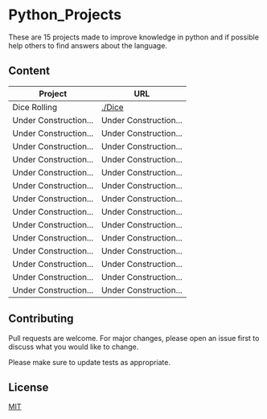 # Python_Projects

These are 15 projects made to improve knowledge in python and if possible help others to find answers about the language.

## Content

| Project  | URL |
| ------------- | ------------- |
| Dice Rolling  | [./Dice](./Dice)  |
| Under Construction...  | Under Construction...  |
| Under Construction...  | Under Construction...  |
| Under Construction...  | Under Construction...  |
| Under Construction...  | Under Construction...  |
| Under Construction...  | Under Construction...  |
| Under Construction...  | Under Construction...  |
| Under Construction...  | Under Construction...  |
| Under Construction...  | Under Construction...  |
| Under Construction...  | Under Construction...  |
| Under Construction...  | Under Construction...  |
| Under Construction...  | Under Construction...  |
| Under Construction...  | Under Construction...  |
| Under Construction...  | Under Construction...  |
| Under Construction...  | Under Construction...  |

## Contributing
Pull requests are welcome. For major changes, please open an issue first to discuss what you would like to change.

Please make sure to update tests as appropriate.

## License
[MIT](https://choosealicense.com/licenses/mit/)